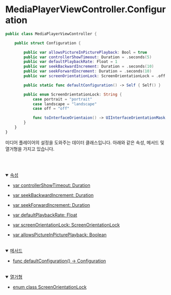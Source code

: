 # MediaPlayerViewController.Configuration

```swift
public class MediaPlayerViewController {

    public struct Configuration {

        public var allowsPictureInPicturePlayback: Bool = true
        public var controllerShowTimeout: Duration = .seconds(5)
        public var defaultPlaybackRate: Float = 1
        public var seekBackwardIncrement: Duration = .seconds(10)
        public var seekForwardIncrement: Duration = .seconds(10)
        public var screenOrientationLock: ScreenOrientationLock = .off

        public static func defaultConfiguration() -> Self { Self() }

        public enum ScreenOrientationLock: String {
            case portrait = "portrait"
            case landscape = "landscape"
            case off = "off"

            func toInterfaceOrientaion() -> UIInterfaceOrientationMask
        }
    }
}
```

미디어 플레이어의 설정을 도와주는 데이터 클래스입니다. 아래와 같은 속성, 메서드 및 열거형을 가지고 있습니다.

<br><br>
<details open>
<summary>
    <a href="./details.md#속성">속성</a>
</summary>

* [var controllerShowTimeout: Duration](./details.md#controllershowtimeout)

* [var seekBackwardIncrement: Duration](./details.md#seekbackwardincrement)

* [var seekForwardIncrement: Duration](./details.md#seekforwardincrement)

* [var defaultPlaybackRate: Float](./details.md#defaultplaybackrate)

* [var screenOrientationLock: ScreenOrientationLock](./details.md#screenorientationlock)

* [var allowsPictureInPicturePlayback: Boolean](./details.md#allowspictureinpictureplayback)

</details>
<br>

<details open>
<summary>
    <a href="./details.md#메서드">메서드</a>
</summary>

* [func defaultConfiguration() -> Configuration](./details.md#defaultconfiguration)

</details>
<br>

<details open>
<summary>
    <a href="./details.md#열거형">열거형</a>
</summary>

* [enum class ScreenOrientationLock](./details.md#screenorientationlock-1)
    
</details>
<br>